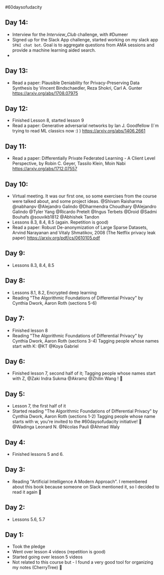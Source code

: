 #60daysofudacity 

## Day 14:
* Interview for the *Interview_Club* challenge, with #Dumeer
* Signed up for the Slack App challenge, started working on my slack app `SPAI chat bot`. Goal is to aggregate questions from AMA sessions and provide a machine learning aided search.
* 

## Day 13:
* Read a paper:  Plausible Deniability for Privacy-Preserving Data Synthesis by Vincent Bindschaedler, Reza Shokri, Carl A. Gunter
https://arxiv.org/abs/1708.07975

## Day 12:
* Finished Lesson 8, started lesson 9
* Read a paper: Generative adversarial networks by Ian J. Goodfellow (I´m trying to read ML classics now :) )
https://arxiv.org/abs/1406.2661

## Day 11:
* Read a paper: Differentially Private Federated Learning - A Client Level Perspective, by Robin C. Geyer, Tassilo Klein, Moin Nabi
https://arxiv.org/abs/1712.07557

## Day 10:
* Virtual meeting. It was our first one, so some exercises from the course were talked about, and some project ideas.
@Shivam Raisharma @nabhanpv @Alejandro Galindo @Dharmendra Choudhary @Alejandro Galindo @Tyler Yang @Ricardo Pretelt @Ingus Terbets @Droid @Sadmi Bouhafs @souvikb1812 @Abhishek Tandon
* Lessons 8.3, 8.4, 8.5 (again. Repetition is good)
* Read a paper: Robust De-anonymization of Large Sparse Datasets, Arvind Narayanan and Vitaly Shmatikov, 2008 (The Netflix privacy leak paper)
https://arxiv.org/pdf/cs/0610105.pdf

## Day 9:
* Lessons 8.3, 8.4, 8.5

## Day 8:
* Lessons 8.1, 8.2, Encrypted deep learning
* Reading "The Algorithmic Foundations of Differential Privacy" by Cynthia Dwork, Aaron Roth (sections 5-6)

## Day 7:
* Finished lesson 8
* Reading "The Algorithmic Foundations of Differential Privacy" by Cynthia Dwork, Aaron Roth (sections 3-4)
Tagging people whose names start with K: @KT @Koya Gabriel

## Day 6:
* Finished lesson 7, second half of it;
Tagging people whose names start with Z, @Zaki Indra Sukma @Akramz @Zhilin Wang ! :slightly_smiling_face:

## Day 5:
* Lesson 7, the first half of it
* Started reading "The Algorithmic Foundations of Differential Privacy" by Cynthia Dwork, Aaron Roth (sections 1-2)
Tagging people whose name starts with w, you're invited to the #60daysofudacity initiative! :slightly_smiling_face:
@Wadinga Leonard N. @Nícolas Pauli @Ahmad Waly

## Day 4:
* Finished lessons 5 and 6.

## Day 3:
* Reading "Artificial Intelligence A Modern Approach". I remembered about this book because someone on Slack mentioned it, so I decided to read it again :slightly_smiling_face:

## Day 2:
* Lessons 5.6, 5.7

## Day 1:
* Took the pledge
* Went over lesson 4 videos (repetition is good)
* Started going over lesson 5 videos
* Not related to this course but - I found a very good tool for organizing my notes (CherryTree) :slightly_smiling_face:
